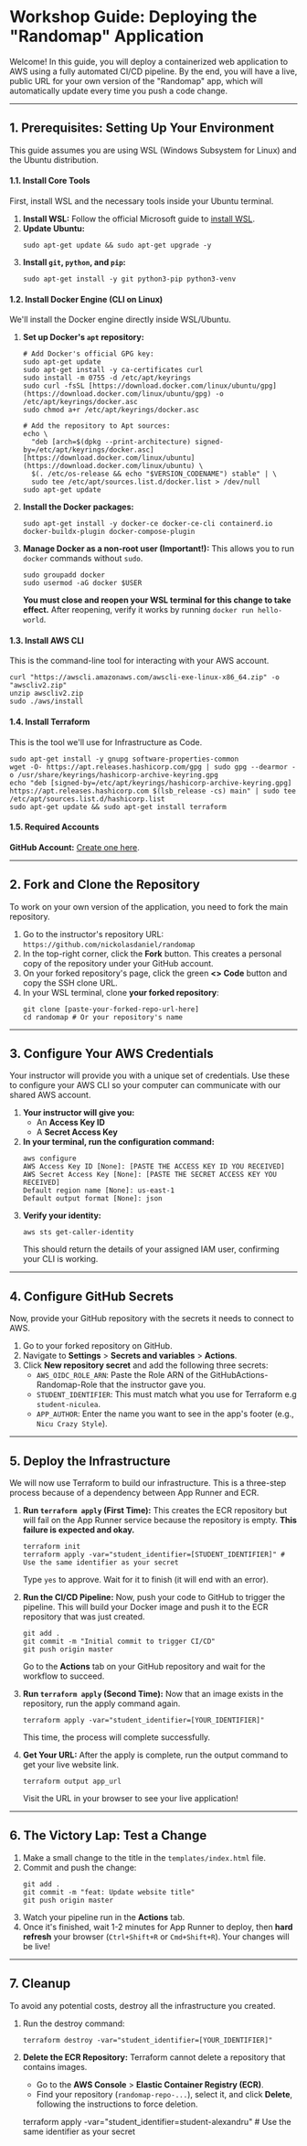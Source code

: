 # Workshop Guide: Deploying the "Randomap" Application

Welcome! In this guide, you will deploy a containerized web application to AWS using a fully automated CI/CD pipeline. By the end, you will have a live, public URL for your own version of the "Randomap" app, which will automatically update every time you push a code change.

---
## 1. Prerequisites: Setting Up Your Environment

This guide assumes you are using WSL (Windows Subsystem for Linux) and the Ubuntu distribution.

#### 1.1. Install Core Tools
First, install WSL and the necessary tools inside your Ubuntu terminal.
1.  **Install WSL:** Follow the official Microsoft guide to [install WSL](https://learn.microsoft.com/en-us/windows/wsl/install).
2.  **Update Ubuntu:**
    ```
    sudo apt-get update && sudo apt-get upgrade -y
    ```
3.  **Install `git`, `python`, and `pip`:**
    ```
    sudo apt-get install -y git python3-pip python3-venv
    ```

#### 1.2. Install Docker Engine (CLI on Linux)
We'll install the Docker engine directly inside WSL/Ubuntu.

1.  **Set up Docker's `apt` repository:**
    ```
    # Add Docker's official GPG key:
    sudo apt-get update
    sudo apt-get install -y ca-certificates curl
    sudo install -m 0755 -d /etc/apt/keyrings
    sudo curl -fsSL [https://download.docker.com/linux/ubuntu/gpg](https://download.docker.com/linux/ubuntu/gpg) -o /etc/apt/keyrings/docker.asc
    sudo chmod a+r /etc/apt/keyrings/docker.asc

    # Add the repository to Apt sources:
    echo \
      "deb [arch=$(dpkg --print-architecture) signed-by=/etc/apt/keyrings/docker.asc] [https://download.docker.com/linux/ubuntu](https://download.docker.com/linux/ubuntu) \
      $(. /etc/os-release && echo "$VERSION_CODENAME") stable" | \
      sudo tee /etc/apt/sources.list.d/docker.list > /dev/null
    sudo apt-get update
    ```
2.  **Install the Docker packages:**
    ```
    sudo apt-get install -y docker-ce docker-ce-cli containerd.io docker-buildx-plugin docker-compose-plugin
    ```
3.  **Manage Docker as a non-root user (Important!):** This allows you to run `docker` commands without `sudo`.
    ```
    sudo groupadd docker
    sudo usermod -aG docker $USER
    ```
    **You must close and reopen your WSL terminal for this change to take effect.** After reopening, verify it works by running `docker run hello-world`.

#### 1.3. Install AWS CLI
This is the command-line tool for interacting with your AWS account.

```
curl "https://awscli.amazonaws.com/awscli-exe-linux-x86_64.zip" -o "awscliv2.zip"
unzip awscliv2.zip
sudo ./aws/install
```
#### 1.4. Install Terraform
This is the tool we'll use for Infrastructure as Code.

```
sudo apt-get install -y gnupg software-properties-common
wget -O- https://apt.releases.hashicorp.com/gpg | sudo gpg --dearmor -o /usr/share/keyrings/hashicorp-archive-keyring.gpg
echo "deb [signed-by=/etc/apt/keyrings/hashicorp-archive-keyring.gpg] https://apt.releases.hashicorp.com $(lsb_release -cs) main" | sudo tee /etc/apt/sources.list.d/hashicorp.list
sudo apt-get update && sudo apt-get install terraform
```

#### 1.5. Required Accounts
**GitHub Account:** [Create one here](https://github.com/join).

---
## 2. Fork and Clone the Repository

To work on your own version of the application, you need to fork the main repository.

1.  Go to the instructor's repository URL: `https://github.com/nickolasdaniel/randomap`
2.  In the top-right corner, click the **Fork** button. This creates a personal copy of the repository under your GitHub account.
3.  On your forked repository's page, click the green **<> Code** button and copy the SSH clone URL.
4.  In your WSL terminal, clone **your forked repository**:
    ```
    git clone [paste-your-forked-repo-url-here]
    cd randomap # Or your repository's name
    ```

---
## 3. Configure Your AWS Credentials

Your instructor will provide you with a unique set of credentials. Use these to configure your AWS CLI so your computer can communicate with our shared AWS account.

1.  **Your instructor will give you:**
    * An **Access Key ID**
    * A **Secret Access Key**
2.  **In your terminal, run the configuration command:**
    ```
    aws configure
    AWS Access Key ID [None]: [PASTE THE ACCESS KEY ID YOU RECEIVED]
    AWS Secret Access Key [None]: [PASTE THE SECRET ACCESS KEY YOU RECEIVED]
    Default region name [None]: us-east-1
    Default output format [None]: json
    ```
3.  **Verify your identity:**
    ```
    aws sts get-caller-identity
    ```
    This should return the details of your assigned IAM user, confirming your CLI is working.

---

## 4. Configure GitHub Secrets

Now, provide your GitHub repository with the secrets it needs to connect to AWS.

1.  Go to your forked repository on GitHub.
2.  Navigate to **Settings** > **Secrets and variables** > **Actions**.
3.  Click **New repository secret** and add the following three secrets:
    * `AWS_OIDC_ROLE_ARN`: Paste the Role ARN of the GitHubActions-Randomap-Role that the instructor gave you.
    * `STUDENT_IDENTIFIER`: This must match what you use for Terraform e.g `student-niculea`.
    * `APP_AUTHOR`: Enter the name you want to see in the app's footer (e.g., `Nicu Crazy Style`).

---
## 5. Deploy the Infrastructure

We will now use Terraform to build our infrastructure. This is a three-step process because of a dependency between App Runner and ECR.

1.  **Run `terraform apply` (First Time):** This creates the ECR repository but will fail on the App Runner service because the repository is empty. **This failure is expected and okay.**
    ```
    terraform init
    terraform apply -var="student_identifier=[STUDENT_IDENTIFIER]" # Use the same identifier as your secret
    ```
    Type `yes` to approve. Wait for it to finish (it will end with an error).

2.  **Run the CI/CD Pipeline:** Now, push your code to GitHub to trigger the pipeline. This will build your Docker image and push it to the ECR repository that was just created.
    ```
    git add .
    git commit -m "Initial commit to trigger CI/CD"
    git push origin master
    ```
    Go to the **Actions** tab on your GitHub repository and wait for the workflow to succeed.

3.  **Run `terraform apply` (Second Time):** Now that an image exists in the repository, run the apply command again.
    ```
    terraform apply -var="student_identifier=[YOUR_IDENTIFIER]"
    ```
    This time, the process will complete successfully.

4.  **Get Your URL:** After the apply is complete, run the output command to get your live website link.
    ```
    terraform output app_url
    ```
    Visit the URL in your browser to see your live application!

---
## 6. The Victory Lap: Test a Change

1.  Make a small change to the title in the `templates/index.html` file.
2.  Commit and push the change:
    ```
    git add .
    git commit -m "feat: Update website title"
    git push origin master
    ```
3.  Watch your pipeline run in the **Actions** tab.
4.  Once it's finished, wait 1-2 minutes for App Runner to deploy, then **hard refresh** your browser (`Ctrl+Shift+R` or `Cmd+Shift+R`). Your changes will be live!

---
## 7. Cleanup

To avoid any potential costs, destroy all the infrastructure you created.

1.  Run the destroy command:
    ```
    terraform destroy -var="student_identifier=[YOUR_IDENTIFIER]"
    ```
2.  **Delete the ECR Repository:** Terraform cannot delete a repository that contains images.
    * Go to the **AWS Console** > **Elastic Container Registry (ECR)**.
    * Find your repository (`randomap-repo-...`), select it, and click **Delete**, following the instructions to force deletion.










    terraform apply -var="student_identifier=student-alexandru" # Use the same identifier as your secret
